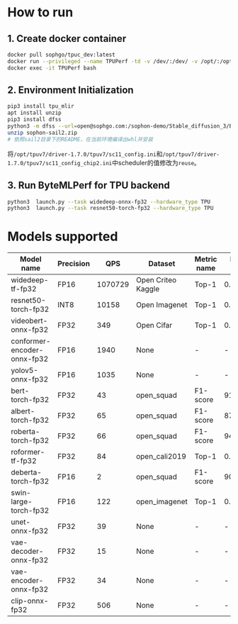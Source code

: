 

# How to run

## 1. Create docker container

```bash
docker pull sophgo/tpuc_dev:latest
docker run --privileged --name TPUPerf -td -v /dev/:/dev/ -v /opt/:/opt/ -v <your path>:/workspace/ --entrypoint bash sophgo/tpuc_dev:latest
docker exec -it TPUPerf bash
```

## 2. Environment Initialization

```bash
pip3 install tpu_mlir
apt install unzip
pip3 install dfss
python3 -m dfss --url=open@sophgo.com:/sophon-demo/Stable_diffusion_3/BM1690/sophon-sail2.zip
unzip sophon-sail2.zip
# 依照sail2目录下的README，在当前环境编译出whl并安装
```

将`/opt/tpuv7/driver-1.7.0/tpuv7/sc11_config.ini`和`/opt/tpuv7/driver-1.7.0/tpuv7/sc11_config_chip2.ini`中scheduler的值修改为`reuse`。

## 3. Run ByteMLPerf for TPU backend

```bash
python3  launch.py --task widedeep-onnx-fp32 --hardware_type TPU
python3  launch.py --task resnet50-torch-fp32 --hardware_type TPU
```

# Models supported 

| Model name                  |  Precision | QPS       | Dataset          | Metric name | Metric value | report |
| ----                        | ----       | ----      | ----             | ----        | ----     | ---- |
| widedeep-tf-fp32            | FP16       | 1070729 | Open Criteo Kaggle | Top-1       | 0.77392  | [report](../../reports/TPU/widedeep-tf-fp32/) |
| resnet50-torch-fp32         | INT8       | 10158   | Open Imagenet      | Top-1       | 0.7686   | [report](../../reports/TPU/resnet50-torch-fp32/) |
| videobert-onnx-fp32         | FP32       | 349     | Open Cifar         | Top-1       | 0.6171   | [report](../../reports/TPU/videobert-onnx-fp32/) |
| conformer-encoder-onnx-fp32 | FP16       | 1940    | None               | -           | -        | [report](../../reports/TPU/conformer-encoder-onnx-fp32/) |
| yolov5-onnx-fp32            | FP16       |  1035   | None               | -           | -        | [report](../../reports/TPU/yolov5-onnx-fp32/) |
| bert-torch-fp32             | FP32       |  43     | open_squad         | F1-score    | 91.2037  | [report](../../reports/TPU/bert-torch-fp32/) |
| albert-torch-fp32           | FP32       |  65     | open_squad         | F1-score    | 87.80423 | [report](../../reports/TPU/albert-torch-fp32/) |
| roberta-torch-fp32          | FP32       |  66     | open_squad         | F1-score    | 94.68039 | [report](../../reports/TPU/roberta-torch-fp32/) |
| roformer-tf-fp32            | FP32       |  84     | open_cali2019      | Top-1       | 0.64974  | [report](../../reports/TPU/roformer-torch-fp32/) |
| deberta-torch-fp32          | FP16       |   2     | open_squad         | F1-score    | 90.89661 | [report](../../reports/TPU/deberta-torch-fp32/) |
| swin-large-torch-fp32       | FP16       |  122    | open_imagenet      | Top-1       | 0.846    | [report](../../reports/TPU/swin-large-torch-fp32/) |
| unet-onnx-fp32              | FP32       |  39     | None               |   -         |  -       | [report](../../reports/TPU/unet-onnx-fp32/) |
| vae-decoder-onnx-fp32       | FP32       |  15     | None               | -           | -        | [report](../../reports/TPU/vae-decoder-onnx-fp32/) |
| vae-encoder-onnx-fp32       | FP32       |  34     | None               | -           | -        | [report](../../reports/TPU/vae-decoder-onnx-fp32/) |
| clip-onnx-fp32              | FP32       |  506    | None               | -           | -        | [report](../../reports/TPU/clip-onnx-fp32/) |